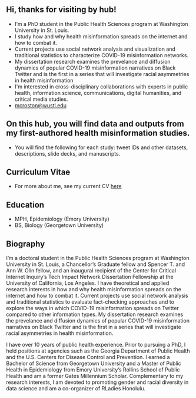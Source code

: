 ## Hi, thanks for visiting by hub! 

- I’m a PhD student in the Public Health Sciences program at Washington University in St. Louis. 
- I study how and why health misinformation spreads on the internet and how to combat it.
- Current projects use social network analysis and visualization and traditional statistics to characterize COVID-19 misinformation networks.
- My dissertation research examines the prevelance and diffusion dynamics of popular COVID-19 misinformation narratives on Black Twitter and is the first in a series that will investigate racial asymmetries in health misinformation
- I'm interested in cross-disciplinary collaborations with experts in public health, information science, communications, digital humanities, and critical media studies.
- mcroston@wustl.edu

## On this hub, you will find data and outputs from my first-authored health misinformation studies.

- You will find the following for each study: tweet IDs and other datasets, descriptions, slide decks, and manuscripts.

## Curriculum Vitae

- For more about me, see my current CV [here](https://wustl.app.box.com/s/i5b7lz3p94dtebdnj2pex0f8698ystda)

## Education

- MPH, Epidemiology (Emory University)
- BS, Biology (Georgetown University)

<!---
mcroston/mcroston is a ✨ special ✨ repository because its `README.md` (this file) appears on your GitHub profile.
You can click the Preview link to take a look at your changes.
--->

## Biography

I’m a doctoral student in the Public Health Sciences program at Washington University in St. Louis, a Chancellor’s Graduate fellow and Spencer T. and Ann W. Olin fellow, and an inaugural recipient of the Center for Critical Internet Inquiry’s Tech Impact Network Dissertation Fellowship at the University of California, Los Angeles. I have theoretical and applied research interests in how and why health misinformation spreads on the internet and how to combat it. Current projects use social network analysis and traditional statistics to evaluate fact-checking approaches and to explore the ways in which COVID-19 misinformation spreads on Twitter compared to other information types. My dissertation research examines the prevelance and diffusion dynamics of popular COVID-19 misinformation narratives on Black Twitter and is the first in a series that will investigate racial asymmetries in health misinformation. 

I have over 10 years of public health experience. Prior to pursuing a PhD, I held positions at agencies such as the Georgia Department of Public Health and the U.S. Centers for Disease Control and Prevention. I earned a Bachelor of Science from Georgetown University and a Master of Public Health in Epidemiology from Emory University’s Rollins School of Public Health and am a former Gates Millennium Scholar. Complementary to my research interests, I am devoted to promoting gender and racial diversity in data science and am a co-organizer of RLadies Honolulu.

